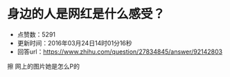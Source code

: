 # 身边的人是网红是什么感受？
- 点赞数：5291
- 更新时间：2016年03月24日14时01分16秒
- 回答url：https://www.zhihu.com/question/27834845/answer/92142803
<body>
 <p data-pid="JnusYqpm">擦 网上的图片她是怎么P的</p>
</body>